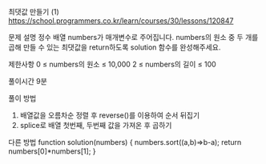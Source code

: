 최댓값 만들기 (1)
https://school.programmers.co.kr/learn/courses/30/lessons/120847

문제 설명
정수 배열 numbers가 매개변수로 주어집니다. numbers의 원소 중 두 개를 곱해 만들 수 있는 최댓값을 return하도록 solution 함수를 완성해주세요.

제한사항
0 ≤ numbers의 원소 ≤ 10,000
2 ≤ numbers의 길이 ≤ 100

풀이시간
9분

풀이 방법

1. 배열값을 오름차순 정렬 후 reverse()를 이용하여 순서 뒤집기
2. splice로 배열 첫번째, 두번째 값을 가져온 후 곱하기

다른 방법
function solution(numbers) {
numbers.sort((a,b)=>b-a);
return numbers[0]\*numbers[1];
}
